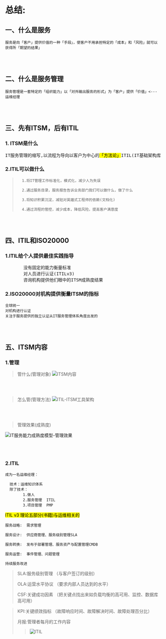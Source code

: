 # 总结:

## 一、什么是服务
    服务是向「客户」提供价值的一种「手段」，使客户不用承担特定的「成本」和「风险」就可以获得所「期望的结果」

<br>
</br>

## 二、什么是服务管理
    服务管理是一套特定的「组织能力」以「对外输出服务的形式」为「客户」提供「价值」<---运维经理

<br>
</br>

## 三、先有ITSM，后有ITIL

### 1. ITSM是什么
<pre>IT服务管理的缩写,以流程为导向以客户为中心的<mark>「方法论」</mark>ITIL(IT基础架构库)是<mark>ITSM的最佳实践</mark>,ITIL为ITSM提供创建了一组「核心流程」和「专有名词」</pre>

### 2.ITIL可以做什么
		
>		1.将IT管理工作标准化，模式化，减少人为失误
>
>		2.通过服务目录，服务报告告诉业务部门我们可以做什么，做了什么
>
>		3.将知识积累沉淀，减轻对英雄式工程师的依赖(文档化)
>
>		4.通过流程的管控，减少成本，降低风险，提高客户满意度

<br>
</br>

## 四、ITIL和ISO20000

### 1.ITIL给个人提供最佳实践指导
<pre>       没有固定的能力衡量标准
	   对人员进行认证(ITILv3)
	   咨询机构提供他们眼中的ITSM成熟度结果</pre>
 

### 2.ISO20000对机构提供衡量ITSM的指标
    全球统一
    对机构进行认证
    关注于服务提供的独立认证从IT服务管理体系角度出发的

<br>
</br>

## 五、ITSM内容

### 1.管理
  > 管什么(管理对象)
![ITSM内容](http://ozxcyqizw.bkt.clouddn.com/ITSM内容.png)

 
 <br>
</br>

  > 怎么管(管理方法)
  ![ITIL-ITSM工具架构](http://ozxcyqizw.bkt.clouddn.com/ITIL-ITSM工具架构.png)


  <br>
  </br>
  
  > 管理效果(成熟度)
 
![IT服务能力成熟度模型-管理效果](http://ozxcyqizw.bkt.clouddn.com/IT服务能力成熟度模型-管理效果.png)


<br>
</br>

### 2.ITIL
	成为一名运维经理：

	  技术：运维知识体系
	  除了技术：
	        1.做人
			2.服务管理  ITIL
			3.项目管理  PMP
	 


<mark>ITIL v3 理论五部分(书籍)与运维相关的</mark>

    服务战略:  需求管理
    
    服务设计:  供应商管理、服务级别管理SLA

    服务转换:  发布于部署管理、服务资产与配置管理CMDB
 
    服务运营:  事件管理、问题管理
 
    持续服务改进
    
    

>SLA:服务级别管理 （与客户签订的级别）
>
>OLA:运营水平协议 （要求内部人员达到的水平）
>
>CSF:关键成功因素 （把关键点找出来如负载均衡的高可用、监控、数据库高可用）

>KPI:关键绩效指标 （故障响应时间、故障解决时间、故障处理百分比）
>
>月报:管理者每月的工作内容
>> ![ITIL](http://ozxcyqizw.bkt.clouddn.com/ITIL.png)

